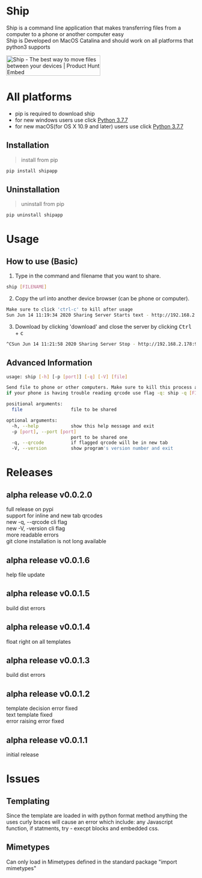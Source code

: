 # Ship
Ship is a command line application that makes transferring files from a computer to a phone or another computer easy <br>
Ship is Developed on MacOS Catalina and should work on all platforms that python3 supports

<a href="https://www.producthunt.com/posts/ship-9?utm_source=badge-featured&utm_medium=badge&utm_souce=badge-ship-9" target="_blank"><img src="https://api.producthunt.com/widgets/embed-image/v1/featured.svg?post_id=206345&theme=light" alt="Ship - The best way to move files between your devices | Product Hunt Embed" style="width: 250px; height: 54px;" width="250px" height="54px" /></a>

# All platforms
* pip is required to download ship
* for new windows users use click [Python 3.7.7](https://www.python.org/ftp/python/3.7.7/python-3.7.7-amd64-webinstall.exe)
* for new macOS(for OS X 10.9 and later) users use click [Python 3.7.7](https://www.python.org/ftp/python/3.7.7/python-3.7.7-macosx10.9.pkg)

## Installation
> install from pip <br>
```bash
pip install shipapp
```

## Uninstallation
> uninstall from pip <br>
```bash
pip uninstall shipapp
```

# Usage

## How to use (Basic)
1. Type in the command and filename that you want to share.
```bash 
ship [FILENAME]
```

2. Copy the url into another device browser (can be phone or computer).
```bash
Make sure to click 'ctrl-c' to kill after usage
Sun Jun 14 11:19:34 2020 Sharing Server Starts text - http://192.168.2.178:9999
```

3. Download by clicking 'download' and close the server by clicking <kbd>Ctrl</kbd> + <kbd>c</kbd>
```bash
^CSun Jun 14 11:21:58 2020 Sharing Server Stop - http://192.168.2.178:9999
```

## Advanced Information
```bash 
usage: ship [-h] [-p [port]] [-q] [-V] [file]

Send file to phone or other computers. Make sure to kill this process after completetion
if your phone is having trouble reading qrcode use flag -q: ship -q [FILENAME]

positional arguments:
  file                  file to be shared

optional arguments:
  -h, --help            show this help message and exit
  -p [port], --port [port] 
                        port to be shared one
  -q, --qrcode          if flagged qrcode will be in new tab
  -V, --version         show program's version number and exit
```

# Releases
## alpha release v0.0.2.0
full release on pypi <br>
support for inline and new tab qrcodes <br>
new -q, --qrcode cli flag <br>
new -V, -version cli flag <br>
more readable errors <br>
git clone installation is not long available <br>

## alpha release v0.0.1.6
help file update <br>

## alpha release v0.0.1.5
build dist errors <br>

## alpha release v0.0.1.4
float right on all templates <br>

## alpha release v0.0.1.3
build dist errors <br>

## alpha release v0.0.1.2
template decision error fixed <br>
text template fixed <br>
error raising error fixed <br>

## alpha release v0.0.1.1
initial release

# Issues
## Templating
Since the template are loaded in with python format method anything the uses curly braces will cause an error which include: any Javascript function, if statments, try - execpt blocks and embedded css.

## Mimetypes 
Can only load in Mimetypes defined in the standard package "import mimetypes"